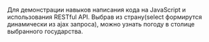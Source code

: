Для демонстрации навыков написания кода на JavaScript и использования RESTful API. Выбрав из страну(select формирутся динамически из ajax запроса),
можно узнать погоду в столице выбранного государства.
